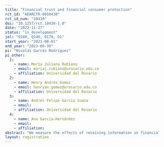 ```yaml
---
title: "Financial trust and financial consumer protection"
rct_id: "AEARCTR-0010430"
rct_id_num: "10430"
doi: "10.1257/rct.10430-1.0"
date: "2022-11-17"
status: "in_development"
jel: "O160, Q140, O170, D1"
start_year: "2021-08-01"
end_year: "2023-06-30"
pi: "Nicolás Garcés Rodríguez"
pi_other:
  1:
    - name: María Juliana Rubiano
    - email: mariaj.rubiano@urosario.edu.co
    - affiliation: Universidad del Rosario
  2:
    - name: Henry Andrés Gomez
    - email: henryan.gomez@urosario.edu.co
    - affiliation: Universidad del Rosario
  3:
    - name: Andrés Felipe García Suaza
    - email: 
    - affiliation: Universidad del Rosario
  4:
    - name: Ana García-Hernández
    - email: 
    - affiliation: 
abstract: "We measure the effects of receiving information on financial consumer protection through multiple channel treatment (consisting of training sessions, interactive primers and SMS messages) on the levels of financial trust over formal institutions. "
layout: registration
---
```


